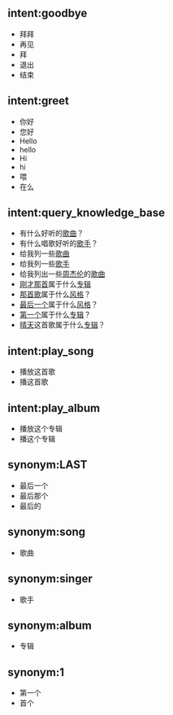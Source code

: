 ## intent:goodbye
- 拜拜
- 再见
- 拜
- 退出
- 结束

## intent:greet
- 你好
- 您好
- Hello
- hello
- Hi
- hi
- 喂
- 在么

## intent:query_knowledge_base
- 有什么好听的[歌曲](object_type)？ 
- 有什么唱歌好听的[歌手](object_type)？ 
- 给我列一些[歌曲](object_type)
- 给我列一些[歌手](object_type)
- 给我列出一些[周杰伦](singer)的[歌曲](object_type)
- [刚才那首](mention)属于什么[专辑](attribute)
- [那首歌](mention)属于什么[风格](attribute)？
- [最后一个](mention)属于什么[风格](attribute)？
- [第一个](mention)属于什么[专辑](attribute)？
- [晴天](song)这首歌属于什么[专辑](attribute)？

## intent:play_song
- 播放这首歌
- 播这首歌

## intent:play_album
- 播放这个专辑
- 播这个专辑

## synonym:LAST
- 最后一个 
- 最后那个
- 最后的

## synonym:song
- 歌曲 

## synonym:singer
- 歌手 

## synonym:album
- 专辑 

## synonym:1
- 第一个 
- 首个

